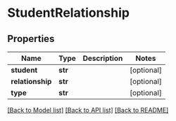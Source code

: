 # StudentRelationship

## Properties
Name | Type | Description | Notes
------------ | ------------- | ------------- | -------------
**student** | **str** |  | [optional] 
**relationship** | **str** |  | [optional] 
**type** | **str** |  | [optional] 

[[Back to Model list]](../README.md#documentation-for-models) [[Back to API list]](../README.md#documentation-for-api-endpoints) [[Back to README]](../README.md)



